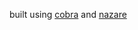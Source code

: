 built using [cobra](https://github.com/spf13/cobra) and [nazare](https://github.com/gleicon/nazare)

